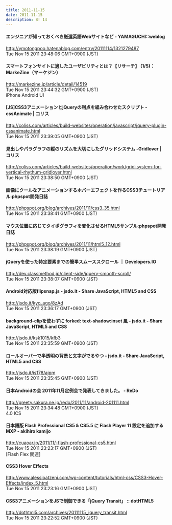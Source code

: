 ```yaml
---
title: 2011-11-15
date: 2011-11-15
description: B! 14
---
```


####  エンジニアが知っておくべき厳選英語Webサイトなど - YAMAGUCHI::weblog
http://ymotongpoo.hatenablog.com/entry/20111114/1321279487<br>
Tue Nov 15 2011 23:48:06 GMT+0900 (JST)<br>


#### スマートフォンサイトに適したユーザビリティとは？【リサーチ】 (1/5)：MarkeZine（マーケジン）
http://markezine.jp/article/detail/14519<br>
Tue Nov 15 2011 23:44:32 GMT+0900 (JST)<br>
iPhone Android UI


####   [JS]CSS3アニメーションとjQueryの利点を組み合わせたスクリプト -cssAnimate | コリス
http://coliss.com/articles/build-websites/operation/javascript/jquery-plugin-cssanimate.html<br>
Tue Nov 15 2011 23:39:05 GMT+0900 (JST)<br>


####   見出しやパラグラフの縦のリズムを大切にしたグリッドシステム -Gridlover | コリス
http://coliss.com/articles/build-websites/operation/work/grid-system-for-vertical-rhythum-gridlover.html<br>
Tue Nov 15 2011 23:38:50 GMT+0900 (JST)<br>


#### 画像にクールなアニメーションするホバーエフェクトを作るCSS3チュートリアル:phpspot開発日誌
http://phpspot.org/blog/archives/2011/11/css3_35.html<br>
Tue Nov 15 2011 23:38:41 GMT+0900 (JST)<br>


#### マウス位置に応じてタイポグラフィを変化させるHTML5サンプル:phpspot開発日誌
http://phpspot.org/blog/archives/2011/11/html5_12.html<br>
Tue Nov 15 2011 23:38:19 GMT+0900 (JST)<br>


#### jQueryを使った特定要素までの簡単スムーススクロール ｜ Developers.IO
http://dev.classmethod.jp/client-side/jquery-smooth-scroll/<br>
Tue Nov 15 2011 23:38:07 GMT+0900 (JST)<br>


#### Android対応版flipsnap.js - jsdo.it - Share JavaScript, HTML5 and CSS
http://jsdo.it/kyo_ago/8zAd<br>
Tue Nov 15 2011 23:36:17 GMT+0900 (JST)<br>


#### background-clipを使わずに forked: text-shadow:inset 風 - jsdo.it - Share JavaScript, HTML5 and CSS
http://jsdo.it/ksk1015/kfb3<br>
Tue Nov 15 2011 23:35:59 GMT+0900 (JST)<br>


#### ロールオーバーで半透明の背景と文字がでるやつ - jsdo.it - Share JavaScript, HTML5 and CSS
http://jsdo.it/is178/ajpm<br>
Tue Nov 15 2011 23:35:45 GMT+0900 (JST)<br>


####          日本Androidの会 2011年11月定例会で発表してきました。 - ReDo      
http://greety.sakura.ne.jp/redo/2011/11/android-201111.html<br>
Tue Nov 15 2011 23:34:48 GMT+0900 (JST)<br>
4.0 ICS


#### 日本語版 Flash Professional CS5 & CS5.5 に Flash Player 11 設定を追加する MXP - akihiro kamijo
http://cuaoar.jp/2011/11/-flash-professional-cs5.html<br>
Tue Nov 15 2011 23:23:17 GMT+0900 (JST)<br>
[Flash Flex 関連]


#### CSS3 Hover Effects
http://www.alessioatzeni.com/wp-content/tutorials/html-css/CSS3-Hover-Effects/index_5.html<br>
Tue Nov 15 2011 23:23:16 GMT+0900 (JST)<br>


#### CSS3アニメーションをJSで制御できる「jQuery Transit」 :: dotHTML5
http://dothtml5.com/archives/20111115_jquery_transit.html<br>
Tue Nov 15 2011 23:22:52 GMT+0900 (JST)<br>


